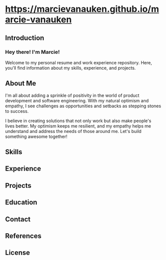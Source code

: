 # https://marcievanauken.github.io/marcie-vanauken

<!-- Personal Resume and Work Experience Website -->

## Introduction

### Hey there! I'm Marcie! 

Welcome to my personal resume and work experience repository. Here, you'll find information about my skills, experience, and projects.

## About Me

<!-- Add a brief introduction about yourself, your background, and your interests. -->
I'm all about adding a sprinkle of positivity in the world of product development and software engineering. With my natural optimism and empathy, I see challenges as opportunities and setbacks as stepping stones to success.

I believe in creating solutions that not only work but also make people's lives better. My optimism keeps me resilient, and my empathy helps me understand and address the needs of those around me. Let's build something awesome together!

## Skills

<!-- List your skills and areas of expertise. -->

## Experience

<!-- Provide details about your work experience, including job titles, companies, and responsibilities. -->

## Projects

<!-- Showcase your projects, including descriptions, technologies used, and links to their repositories or live demos. -->

## Education

<!-- Mention your educational background, including degrees, institutions, and relevant coursework. -->

## Contact

<!-- Provide your contact information, such as email address, phone number, and links to your social media profiles. -->

## References

<!-- Optionally, include references or testimonials from previous employers or clients. -->

## License

<!-- Specify the license for your website's content, if applicable. -->

<!-- Add any additional sections or content as needed. -->